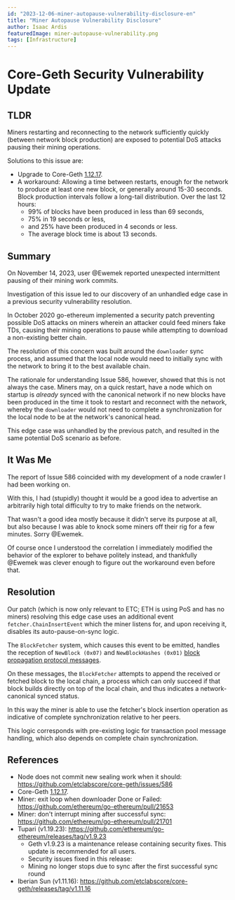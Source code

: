 ```yaml
---
id: "2023-12-06-miner-autopause-vulnerability-disclosure-en"
title: "Miner Autopause Vulnerability Disclosure"
author: Isaac Ardis
featuredImage: miner-autopause-vulnerability.png
tags: [Infrastructure]
---
```


# Core-Geth Security Vulnerability Update

## TLDR

Miners restarting and reconnecting to the network sufficiently quickly (between network block production) are exposed to potential DoS attacks pausing their mining operations.

Solutions to this issue are:

- Upgrade to Core-Geth [1.12.17](https://github.com/etclabscore/core-geth/pull/596).
- A workaround: Allowing a time between restarts, enough for the network to produce at least one new block, or generally around 15-30 seconds. Block production intervals follow a long-tail distribution. Over the last 12 hours:
  + 99% of blocks have been produced in less than 69 seconds,
  + 75% in 19 seconds or less,
  + and 25% have been produced in 4 seconds or less.
  + The average block time is about 13 seconds.

## Summary 

On November 14, 2023, user @Ewemek reported unexpected intermittent pausing of their mining work commits.

Investigation of this issue led to our discovery of an unhandled edge case in a previous security vulnerability resolution.

In October 2020 go-ethereum implemented a security patch preventing possible DoS attacks on miners wherein an attacker could feed miners fake TDs, causing their mining operations to pause while attempting to download a non-existing better chain. 

The resolution of this concern was built around the `downloader` sync process, and assumed that the local node would need to initially sync with the network to bring it to the best available chain.

The rationale for understanding Issue 586, however, showed that this is not always the case. Miners may, on a quick restart, have a node which on startup is _already_ synced with the canonical network if no new blocks have been produced in the time it took to restart and reconnect with the network, whereby the `downloader` would not need to 
complete a synchronization for the local node to be at the network's canonical head. 

This edge case was unhandled by the previous patch, and resulted in the same potential DoS scenario as before.

## It Was Me

The report of Issue 586 coincided with my development of a node crawler I had been working on.

With this, I had (stupidly) thought it would be a good idea to advertise an arbitrarily high total difficulty to try to make friends on the network.

That wasn't a good idea mostly because it didn't serve its purpose at all, but also because I was able to knock some miners off their rig for a few minutes. Sorry @Ewemek. 

Of course once I understood the correlation I immediately modified the behavior of the explorer to behave politely instead, and thankfully @Ewemek was clever enough to figure out the workaround even before that.

## Resolution

Our patch (which is now only relevant to ETC; ETH is using PoS and has no miners) resolving this edge case uses an additional event `fetcher.ChainInsertEvent` which the miner listens for, and upon receiving it, disables its auto-pause-on-sync logic.

The `BlockFetcher` system, which causes this event to be emitted, handles the reception of `NewBlock (0x07)` and `NewBlockHashes (0x01)` [block propagation protocol messages](https://github.com/ethereum/devp2p/blob/master/caps/eth.md#block-propagation). 

On these messages, the `BlockFetcher` attempts to append the received or fetched block to the local chain, a process which can only succeed if that block builds directly on top of the local chain, and thus indicates a network-canonical synced status.

In this way the miner is able to use the fetcher's block insertion operation as indicative of complete synchronization relative to her peers.

This logic corresponds with pre-existing logic for transaction pool message handling, which also depends on complete chain synchronization.

## References

- Node does not commit new sealing work when it should: https://github.com/etclabscore/core-geth/issues/586
- Core-Geth [1.12.17](https://github.com/etclabscore/core-geth/pull/596).
- Miner: exit loop when downloader Done or Failed: https://github.com/ethereum/go-ethereum/pull/21653
- Miner: don't interrupt mining after successful sync: https://github.com/ethereum/go-ethereum/pull/21701
- Tupari (v1.19.23): https://github.com/ethereum/go-ethereum/releases/tag/v1.9.23
  + Geth v1.9.23 is a maintenance release containing security fixes. This update is recommended for all users.
  + Security issues fixed in this release:
  + Mining no longer stops due to sync after the first successful sync round
- Iberian Sun (v1.11.16): https://github.com/etclabscore/core-geth/releases/tag/v1.11.16
